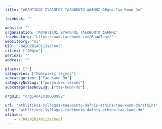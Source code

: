 ```yaml
---
title: "ΑΘΛΗΤΙΚΟΣ ΣΥΛΛΟΓΟΣ ΤΑΕΚΒΟΝΤΟ ΔΑΦΝΗΣ-Αθήνα-Tae Kwon Do"

facebook: ""

website: ""
organisation: "ΑΘΛΗΤΙΚΟΣ ΣΥΛΛΟΓΟΣ ΤΑΕΚΒΟΝΤΟ ΔΑΦΝΗΣ"
facebookorg: "https://www.facebook.com/RaouTeam/"
websiteorg: "no"
UID: "7042020140113school"
cities: ["Αθήνα"]
perioxi: ""
address: ""

places: [""]
categories: ["Πολεμικές τέχνες"]
subcategories: ["Tae Kwon Do"]
categoryNoSLug: ["polemikes-texnes"]
subcategoriesNoSLug: ["tae-kwon-do"]

orgUID: "org14042020000902"

url: "athlitikos-syllogos-taekbonto-dafnis-athina-tae-kwon-do/athina"
slug: "athlitikos-syllogos-taekbonto-dafnis-athina-tae-kwon-do"
aliases:
    - /7042020140113school
---
```





